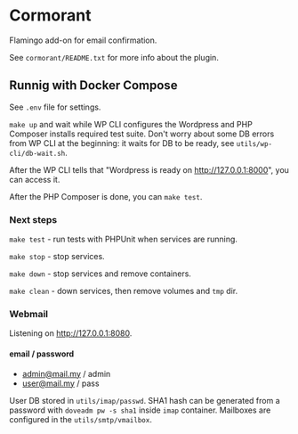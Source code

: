 # Cormorant

Flamingo add-on for email confirmation.

See `cormorant/README.txt` for more info about the plugin.

## Runnig with Docker Compose

See `.env` file for settings.

`make up` and wait while WP CLI configures the Wordpress and PHP Composer 
installs required test suite. Don't worry about some DB errors from WP CLI at 
the beginning: it waits for DB to be ready, see `utils/wp-cli/db-wait.sh`.

After the WP CLI tells that "Wordpress is ready on http://127.0.0.1:8000", 
you can access it.

After the PHP Composer is done, you can `make test`.

### Next steps

`make test` - run tests with PHPUnit when services are running.

`make stop` - stop services.

`make down` - stop services and remove containers.

`make clean` - down services, then remove volumes and `tmp` dir.

### Webmail

Listening on http://127.0.0.1:8080.

#### email / password

- admin@mail.my / admin
- user@mail.my / pass

User DB stored in `utils/imap/passwd`. SHA1 hash can be generated from a 
password with `doveadm pw -s sha1` inside `imap` container. Mailboxes are 
configured in the `utils/smtp/vmailbox`.
